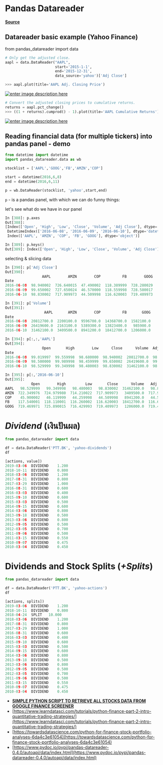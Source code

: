 Pandas Datareader
===
[**Source**](https://riptutorial.com/pandas/topic/1912/pandas-datareader)

## Datareader basic example (Yahoo Finance)


from pandas_datareader import data
```python
# Only get the adjusted close.
aapl = data.DataReader("AAPL", 
                       start='2015-1-1', 
                       end='2015-12-31', 
                       data_source='yahoo')['Adj Close']

>>> aapl.plot(title='AAPL Adj. Closing Price')

```

[![enter image description here](http://i.stack.imgur.com/amLQD.png)](http://i.stack.imgur.com/amLQD.png)

```python
# Convert the adjusted closing prices to cumulative returns.
returns = aapl.pct_change()
>>> ((1 + returns).cumprod() - 1).plot(title='AAPL Cumulative Returns')

```

[![enter image description here](http://i.stack.imgur.com/JiPUS.png)](http://i.stack.imgur.com/JiPUS.png)

## Reading financial data (for multiple tickers) into pandas panel - demo

```python
from datetime import datetime
import pandas_datareader.data as wb

stocklist = ['AAPL','GOOG','FB','AMZN','COP']

start = datetime(2016,6,8)
end = datetime(2016,6,11)

p = wb.DataReader(stocklist, 'yahoo',start,end)

```

`p`  - is a pandas panel, with which we can do funny things:

let's see what do we have in our panel

```python
In [388]: p.axes
Out[388]:
[Index(['Open', 'High', 'Low', 'Close', 'Volume', 'Adj Close'], dtype='object'),
 DatetimeIndex(['2016-06-08', '2016-06-09', '2016-06-10'], dtype='datetime64[ns]', name='Date', freq='D'),
 Index(['AAPL', 'AMZN', 'COP', 'FB', 'GOOG'], dtype='object')]

In [389]: p.keys()
Out[389]: Index(['Open', 'High', 'Low', 'Close', 'Volume', 'Adj Close'], dtype='object')

```

selecting & slicing data

```python
In [390]: p['Adj Close']
Out[390]:
                 AAPL        AMZN        COP          FB        GOOG
Date
2016-06-08  98.940002  726.640015  47.490002  118.389999  728.280029
2016-06-09  99.650002  727.650024  46.570000  118.559998  728.580017
2016-06-10  98.830002  717.909973  44.509998  116.620003  719.409973

In [391]: p['Volume']
Out[391]:
                  AAPL       AMZN        COP          FB       GOOG
Date
2016-06-08  20812700.0  2200100.0  9596700.0  14368700.0  1582100.0
2016-06-09  26419600.0  2163100.0  5389300.0  13823400.0   985900.0
2016-06-10  31462100.0  3409500.0  8941200.0  18412700.0  1206000.0

In [394]: p[:,:,'AAPL']
Out[394]:
                 Open       High        Low      Close      Volume  Adj Close
Date
2016-06-08  99.019997  99.559998  98.680000  98.940002  20812700.0  98.940002
2016-06-09  98.500000  99.989998  98.459999  99.650002  26419600.0  99.650002
2016-06-10  98.529999  99.349998  98.480003  98.830002  31462100.0  98.830002

In [395]: p[:,'2016-06-10']
Out[395]:
            Open        High         Low       Close      Volume   Adj Close
AAPL   98.529999   99.349998   98.480003   98.830002  31462100.0   98.830002
AMZN  722.349976  724.979980  714.210022  717.909973   3409500.0  717.909973
COP    45.900002   46.119999   44.259998   44.509998   8941200.0   44.509998
FB    117.540001  118.110001  116.260002  116.620003  18412700.0  116.620003
GOOG  719.469971  725.890015  716.429993  719.409973   1206000.0  719.409973
```

# _Dividend_ (เงินปันผล)
```python
from pandas_datareader import data

df = data.DataReader('PTT.BK', 'yahoo-dividends')
df
```
```python
[actions, value])
2019-03-06	DIVIDEND	1.200
2018-10-11	DIVIDEND	0.800
2018-03-06	DIVIDEND	1.200
2017-08-31	DIVIDEND	0.800
2017-03-29	DIVIDEND	1.000
2016-08-31	DIVIDEND	0.600
2016-03-03	DIVIDEND	0.400
2015-09-10	DIVIDEND	0.600
2015-03-03	DIVIDEND	0.500
2014-09-15	DIVIDEND	0.600
2014-03-06	DIVIDEND	0.800
2013-09-18	DIVIDEND	0.500
2013-03-06	DIVIDEND	0.800
2012-09-05	DIVIDEND	0.500
2012-03-05	DIVIDEND	0.700
2011-09-06	DIVIDEND	0.500
2011-03-15	DIVIDEND	0.550
2010-09-07	DIVIDEND	0.475
2010-03-04	DIVIDEND	0.450
```




# Dividends and Stock Splits (_+Splits_)
```python
from pandas_datareader import data

df = data.DataReader('PTT.BK', 'yahoo-actions')
df
```
```python
[actions, splits])
2019-03-06	DIVIDEND	1.200
2018-10-11	DIVIDEND	0.800
2018-04-24	SPLIT	10.000
2018-03-06	DIVIDEND	1.200
2017-08-31	DIVIDEND	0.800
2017-03-29	DIVIDEND	1.000
2016-08-31	DIVIDEND	0.600
2016-03-03	DIVIDEND	0.400
2015-09-10	DIVIDEND	0.600
2015-03-03	DIVIDEND	0.500
2014-09-15	DIVIDEND	0.600
2014-03-06	DIVIDEND	0.800
2013-09-18	DIVIDEND	0.500
2013-03-06	DIVIDEND	0.800
2012-09-05	DIVIDEND	0.500
2012-03-05	DIVIDEND	0.700
2011-09-06	DIVIDEND	0.500
2011-03-15	DIVIDEND	0.550
2010-09-07	DIVIDEND	0.475
2010-03-04	DIVIDEND	0.450
```

- [**SIMPLE PYTHON SCRIPT TO RETRIEVE ALL STOCKS DATA FROM GOOGLE FINANCE SCREENER**](https://simply-python.com/2015/09/26/simple-python-script-to-retrieve-all-stocks-data-from-google-finance-screener/)
- [https://www.learndatasci.com/tutorials/python-finance-part-2-intro-quantitative-trading-strategies/](https://www.learndatasci.com/tutorials/python-finance-part-2-intro-quantitative-trading-strategies/)
- [https://towardsdatascience.com/python-for-finance-stock-portfolio-analyses-6da4c3e61054](https://towardsdatascience.com/python-for-finance-stock-portfolio-analyses-6da4c3e61054)
- [https://www.pydoc.io/pypi/pandas-datareader-0.4.0/autoapi/data/index.html](https://www.pydoc.io/pypi/pandas-datareader-0.4.0/autoapi/data/index.html)
<!--stackedit_data:
eyJoaXN0b3J5IjpbMTMwNDk2MTE4MSwxMDM1MDIzMjU3LDEwMz
UwMjMyNTddfQ==
-->